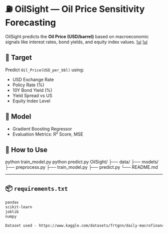 # ⛽ OilSight — Oil Price Sensitivity Forecasting

OilSight predicts the **Oil Price (USD/barrel)** based on macroeconomic signals like interest rates, bond yields, and equity index values.
[!ui](assets/image.png)
[!ui](assets/Screenshot%202025-08-06%20202201.png)
## 🎯 Target
Predict `Oil_Price(USD_per_bbl)` using:
- USD Exchange Rate
- Policy Rate (%)
- 10Y Bond Yield (%)
- Yield Spread vs US
- Equity Index Level

## 🤖 Model
- Gradient Boosting Regressor
- Evaluation Metrics: R² Score, MSE

## 🚀 How to Use

python train_model.py
python predict.py
OilSight/
├── data/
├── models/
├── preprocess.py
├── train_model.py
├── predict.py
└── README.md

---

## 📦 `requirements.txt`

```txt
pandas
scikit-learn
joblib
numpy

Dataset used - https://www.kaggle.com/datasets/frtgnn/daily-macrofinancial-pulse-of-emerging-markets